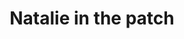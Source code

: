 ---
raw_url: https://prdwebappstorage.blob.core.windows.net/kansaspattons/images/gallery-2009-10-18/photo00592.jpg
index: 11
title: Natalie in the patch
---
